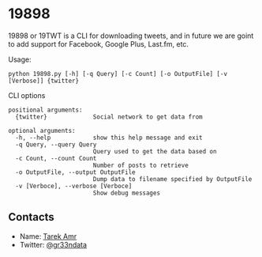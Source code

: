 19898
=====

19898 or 19TWT is a CLI for downloading tweets, and in future we are goint to add support for Facebook, Google Plus, Last.fm, etc.

Usage:

`python 19898.py [-h] [-q Query] [-c Count] [-o OutputFile] [-v [Verbose]] {twitter}`

CLI options

```
positional arguments:
  {twitter}             Social network to get data from

optional arguments:
  -h, --help            show this help message and exit
  -q Query, --query Query
                        Query used to get the data based on
  -c Count, --count Count
                        Number of posts to retrieve
  -o OutputFile, --output OutputFile
                        Dump data to filename specified by OutputFile
  -v [Verboce], --verbose [Verboce]
                        Show debug messages
```

Contacts
--------
 
+ Name: [Tarek Amr](http://tarekamr.appspot.com/)
+ Twitter: [@gr33ndata](https://twitter.com/gr33ndata)